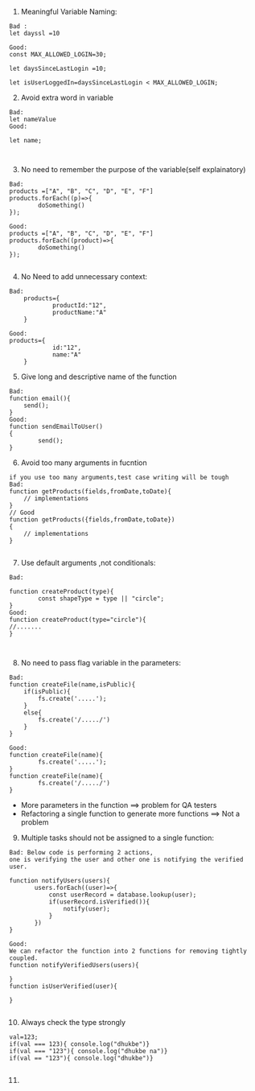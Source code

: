 1) Meaningful Variable Naming:
```
Bad :
let dayssl =10

Good:
const MAX_ALLOWED_LOGIN=30;

let daysSinceLastLogin =10; 

let isUserLoggedIn=daysSinceLastLogin < MAX_ALLOWED_LOGIN;

```
2) Avoid extra word in variable
```
Bad:
let nameValue
Good:

let name;



```
3) No need to remember the purpose of the variable(self explainatory)
```
Bad:
products =["A", "B", "C", "D", "E", "F"]
products.forEach((p)=>{
        doSomething()
});

Good:
products =["A", "B", "C", "D", "E", "F"]
products.forEach((product)=>{
        doSomething()
});


```
4) No Need to add unnecessary context:
```
Bad:
    products={
            productId:"12",
            productName:"A"
    }

Good:
products={
            id:"12",
            name:"A"
    }

```
5) Give long and descriptive name of the function
```
Bad:
function email(){
    send();
}
Good:
function sendEmailToUser()
{
        send();
}

```
6) Avoid too many arguments in fucntion
```
if you use too many arguments,test case writing will be tough
Bad:
function getProducts(fields,fromDate,toDate){
    // implementations
}
// Good
function getProducts({fields,fromDate,toDate})
{
    // implementations
}


```

7) Use default arguments ,not conditionals:
```
Bad:

function createProduct(type){
        const shapeType = type || "circle";
}
Good:
function createProduct(type="circle"){
//.......
}



```
8) No need to pass flag variable in the parameters:

```
Bad:
function createFile(name,isPublic){
    if(isPublic){
        fs.create('.....');
    }
    else{
        fs.create('/...../')
    }
}

Good:
function createFile(name){
        fs.create('.....');
}
function createFile(name){
        fs.create('/...../')
}

```
- More parameters in the function ==> problem for QA testers
- Refactoring a single function to generate more functions ==> Not a problem

9) Multiple tasks should not be assigned to a single function:
 ```
 Bad: Below code is performing 2 actions,
 one is verifying the user and other one is notifying the verified user.

function notifyUsers(users){
        users.forEach((user)=>{
            const userRecord = database.lookup(user);
            if(userRecord.isVerified()){
                notify(user);
            }
        })
}

Good:
We can refactor the function into 2 functions for removing tightly coupled.
function notifyVerifiedUsers(users){

}
function isUserVerified(user){

}


 ```
10) Always check the type strongly
```
val=123;
if(val === 123){ console.log("dhukbe")}
if(val === "123"){ console.log("dhukbe na")}
if(val == "123"){ console.log("dhukbe")}


```
11) 

